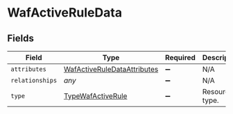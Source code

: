 # WafActiveRuleData


## Fields

| Field                                                                             | Type                                                                              | Required                                                                          | Description                                                                       |
| --------------------------------------------------------------------------------- | --------------------------------------------------------------------------------- | --------------------------------------------------------------------------------- | --------------------------------------------------------------------------------- |
| `attributes`                                                                      | [WafActiveRuleDataAttributes](../../models/shared/wafactiveruledataattributes.md) | :heavy_minus_sign:                                                                | N/A                                                                               |
| `relationships`                                                                   | *any*                                                                             | :heavy_minus_sign:                                                                | N/A                                                                               |
| `type`                                                                            | [TypeWafActiveRule](../../models/shared/typewafactiverule.md)                     | :heavy_minus_sign:                                                                | Resource type.                                                                    |